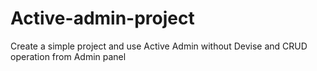 # Active-admin-project
Create a simple project and use Active Admin without Devise and CRUD operation from Admin panel
